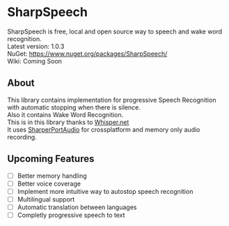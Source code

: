 # SharpSpeech
SharpSpeech is free, local and open source way to speech and wake word recognition. \
Latest version: 1.0.3 \
NuGet: https://www.nuget.org/packages/SharpSpeech/ \
Wiki: Coming Soon

## About
This library contains implementation for progressive Speech Recognition with automatic stopping when there is silence. \
Also it contains Wake Word Recognition. \
This is in this library thanks to [Whisper.net](https://github.com/sandrohanea/whisper.net) \
It uses [SharperPortAudio](https://github.com/Adisol07/SharperPortAudio) for crossplatform and memory only audio recording.

## Upcoming Features
 - [ ] Better memory handling
 - [ ] Better voice coverage
 - [ ] Implement more intuitive way to autostop speech recognition
 - [ ] Multilingual support
 - [ ] Automatic translation between languages
 - [ ] Completly progressive speech to text
